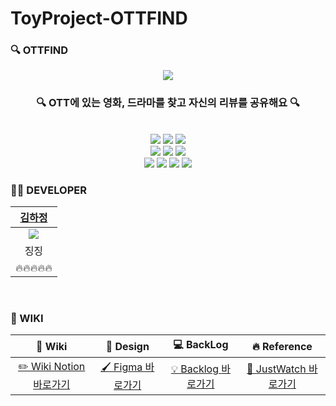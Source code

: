 # ToyProject-OTTFIND

### 🔍 OTTFIND

<div align="center">
<img src="https://user-images.githubusercontent.com/46347830/152502136-a056976e-adab-4253-a99b-6decd47c4e57.png">
  <br/>
  <h3>🔍 OTT에 있는 영화, 드라마를 찾고 자신의 리뷰를 공유해요 🔍</h3>
  <br/>
<div>
  <div>
<img src="https://img.shields.io/badge/JavaScript-F7DF1E?style=flat-square&logo=JavaScript&logoColor=white"/></a>
<img src="https://img.shields.io/badge/ts-3178C6?style=flat-square&logo=ts-node&logoColor=white"/></a>
<img src="https://img.shields.io/badge/React-61DAFB?style=flat-square&logo=React&logoColor=white"/>
  </div>
  <div>
<img src="https://img.shields.io/badge/styled-components-DB7093?style=flat-square&logo=React&logoColor=white"/>
<img src="https://img.shields.io/badge/Spring-6DB33F?style=flat-square&logo=Spring&logoColor=white"/></a>
<img src="https://img.shields.io/badge/JPA-339933?style=flat-square&logo=JPA&logoColor=white"/></a>
  </div>
  <div>
<img src="https://img.shields.io/badge/AWS-FFB71B?style=flat-square&logo=Amazon AWS&logoColor=white"/>
  <img src="https://img.shields.io/badge/GitHub-181717?style=flat-square&logo=GitHub&logoColor=white"/>
<img src="https://img.shields.io/badge/MySQL-4479A1?style=flat-square&logo=MySQL&logoColor=white"/>
<img src="https://img.shields.io/badge/Nginx-009639?logo=Nginx">
  </div>
  <div>
  
  </div>
</div>
</div>

### 👩‍💻 DEVELOPER
| <a href="https://github.com/Kim-Ha-Jeong" >김하정</a> |
|:--------:|
|<img src="https://user-images.githubusercontent.com/50865204/138828010-03bbf168-a50a-415e-a6f2-4b4fef5d958f.png" >|
| 징징 | 
| 🔥🔥🔥🔥🔥 |
<br/>

### 📁 WIKI
| 📝 Wiki | 🎨 Design | 💻 BackLog | 🔥 Reference |
|:--------:|:--------:|:--------:|:--------:|
|  [✏️ Wiki Notion 바로가기](https://grey-periwinkle-1d8.notion.site/OTTFIND-98161e0fb2da441585339bb881a2416a)   |   [🖌️ Figma 바로가기](https://www.figma.com/file/LwbGQgo0rtsPAeM9YbJoKT/OTTFIND?node-id=0%3A1) | [💡 Backlog 바로가기 ](https://docs.google.com/spreadsheets/d/1_-q46TAbSbvd3EJoQFRnThORHfS9ZcmL/edit?usp=sharing&ouid=110819150327304801709&rtpof=true&sd=true)   |    [ 🌟 JustWatch 바로가기 ](https://www.justwatch.com/kr)   |
